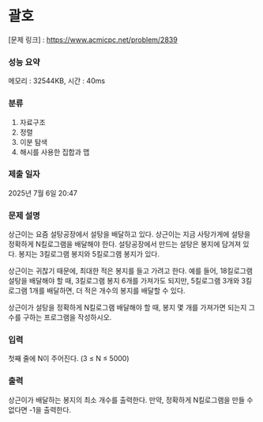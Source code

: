 # 괄호

[문제 링크] : https://www.acmicpc.net/problem/2839

### 성능 요약

메모리 : 32544KB, 시간 : 40ms

### 분류
1. 자료구조
2. 정렬
3. 이분 탐색
4. 해시를 사용한 집합과 맵

### 제출 일자

2025년 7월 6일 20:47

### 문제 설명

<p>
상근이는 요즘 설탕공장에서 설탕을 배달하고 있다. 상근이는 지금 사탕가게에 설탕을 정확하게 N킬로그램을 배달해야 한다. 설탕공장에서 만드는 설탕은 봉지에 담겨져 있다. 봉지는 3킬로그램 봉지와 5킬로그램 봉지가 있다.

상근이는 귀찮기 때문에, 최대한 적은 봉지를 들고 가려고 한다. 예를 들어, 18킬로그램 설탕을 배달해야 할 때, 3킬로그램 봉지 6개를 가져가도 되지만, 5킬로그램 3개와 3킬로그램 1개를 배달하면, 더 적은 개수의 봉지를 배달할 수 있다.

상근이가 설탕을 정확하게 N킬로그램 배달해야 할 때, 봉지 몇 개를 가져가면 되는지 그 수를 구하는 프로그램을 작성하시오.
</p>

### 입력

<p>
첫째 줄에 N이 주어진다. (3 ≤ N ≤ 5000)
</p>

### 출력

<p>
상근이가 배달하는 봉지의 최소 개수를 출력한다. 만약, 정확하게 N킬로그램을 만들 수 없다면 -1을 출력한다.
</p>